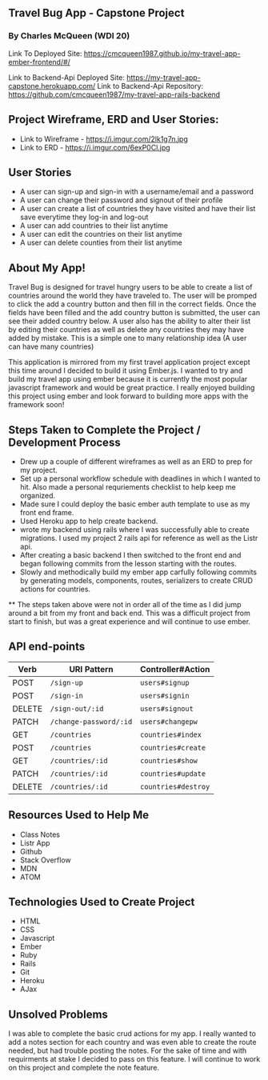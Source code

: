 ## Travel Bug App - Capstone Project

<h3>By Charles McQueen (WDI 20)</h3>

Link To Deployed Site: https://cmcqueen1987.github.io/my-travel-app-ember-frontend/#/

Link to Backend-Api Deployed Site: https://my-travel-app-capstone.herokuapp.com/
Link to Backend-Api Repository: https://github.com/cmcqueen1987/my-travel-app-rails-backend

## Project Wireframe, ERD and User Stories:

- Link to Wireframe - https://i.imgur.com/2lk1g7n.jpg
- Link to ERD - https://i.imgur.com/6exP0Cl.jpg

## User Stories

- A user can sign-up and sign-in with a username/email and a password
- A user can change their password and signout of their profile
- A user can create a list of countries they have visited and have their list save everytime they log-in and log-out
- A user can add countries to their list anytime
- A user can edit the countries on their list anytime
- A user can delete counties from their list anytime


## About My App!

Travel Bug is designed for travel hungry users to be able to create a list of countries around the world they have traveled to. The user will be promped to click the add a country button and then fill in the correct fields. Once the fields have been filled and the add country button is submitted, the user can see their added country below. A user also has the ability to alter their list by editing their countries as well as delete any countries they may have added by mistake. This is a simple one to many relationship idea (A user can have many countries)

This application is mirrored from my first travel application project except this time around I decided to build it using Ember.js. I wanted to try and build my travel app using ember because it is currently the most popular javascript framework and would be great practice. I really enjoyed building this project using ember and look forward to building more apps with the framework soon!

## Steps Taken to Complete the Project / Development Process

- Drew up a couple of different wireframes as well as an ERD to prep for my project.
- Set up a personal workflow schedule with deadlines in which I wanted to hit. Also made a personal requriements checklist to help keep me organized.
- Made sure I could deploy the basic ember auth template to use as my front end frame.
- Used Heroku app to help create backend.
- wrote my backend using rails where I was successfully able to create migrations. I used my project 2 rails api for reference as well as the Listr api.
- After creating a basic backend I then switched to the front end and began following commits from the lesson starting with the routes.
- Slowly and methodically build my ember app carfully following commits by generating models, components, routes, serializers to create CRUD actions for countries.

** The steps taken above were not in order all of the time as I did jump around a bit from my front and back end. This was a difficult project from start to finish, but was a great experience and will continue to use ember.


## API end-points

| Verb   | URI Pattern            | Controller#Action |
|--------|------------------------|-------------------|
| POST   | `/sign-up`             | `users#signup`    |
| POST   | `/sign-in`             | `users#signin`    |
| DELETE | `/sign-out/:id`        | `users#signout`   |
| PATCH  | `/change-password/:id` | `users#changepw`  |
| GET    | `/countries`           | `countries#index` |
| POST   | `/countries`           | `countries#create`|
| GET    | `/countries/:id`       | `countries#show`  |
| PATCH  | `/countries/:id`       | `countries#update`|
| DELETE | `/countries/:id`       | `countries#destroy` |

## Resources Used to Help Me

- Class Notes
- Listr App
- Github
- Stack Overflow
- MDN
- ATOM


## Technologies Used to Create Project

- HTML
- CSS
- Javascript
- Ember
- Ruby
- Rails
- Git
- Heroku
- AJax


## Unsolved Problems

I was able to complete the basic crud actions for my app. I really wanted to add a notes section for each country and was even able to create the route needed, but had trouble posting the notes. For the sake of time and with requirments at stake I decided to pass on this feature. I will continue to work on this project and complete the note feature.

